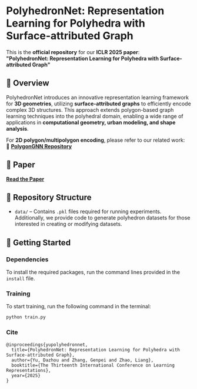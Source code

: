 # PolyhedronNet: Representation Learning for Polyhedra with Surface-attributed Graph

This is the **official repository** for our **ICLR 2025 paper**:  
**"PolyhedronNet: Representation Learning for Polyhedra with Surface-attributed Graph"**

## 🔹 Overview

PolyhedronNet introduces an innovative representation learning framework for **3D geometries**, utilizing **surface-attributed graphs** to efficiently encode complex 3D structures. This approach extends polygon-based graph learning techniques into the polyhedral domain, enabling a wide range of applications in **computational geometry, urban modeling, and shape analysis**.

For **2D polygon/multipolygon encoding**, please refer to our related work:  
🔗 [**PolygonGNN Repository**](https://github.com/dyu62/PolyGNN)

## 📜 Paper

[**Read the Paper**](https://openreview.net/pdf?id=BpyHIrpUOL)

## 📂 Repository Structure

- `data/` – Contains `.pkl` files required for running experiments. Additionally, we provide code to generate polyhedron datasets for those interested in creating or modifying datasets.

## 🚀 Getting Started

### Dependencies

To install the required packages, run the command lines provided in the `install` file.

### Training

To start training, run the following command in the terminal:

```bash
python train.py
```
### Cite
```
@inproceedings{yupolyhedronnet,
  title={PolyhedronNet: Representation Learning for Polyhedra with Surface-attributed Graph},
  author={Yu, Dazhou and Zhang, Genpei and Zhao, Liang},
  booktitle={The Thirteenth International Conference on Learning Representations},
  year={2025}
}
```
